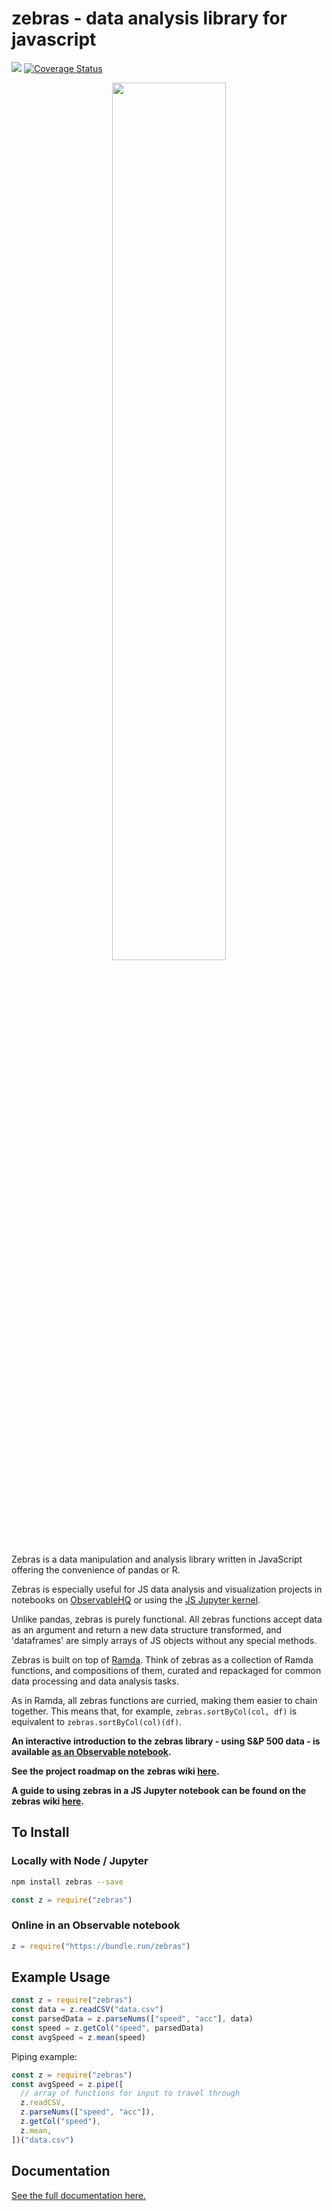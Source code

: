 # zebras - data analysis library for javascript

<img src="https://travis-ci.org/nickslevine/zebras.svg?branch=master"> [![Coverage Status](https://coveralls.io/repos/github/nickslevine/zebras/badge.svg?branch=master)](https://coveralls.io/github/nickslevine/zebras?branch=master)

<div align="center"><img src ="code_example.png" width = "60%" /></div>

Zebras is a data manipulation and analysis library written in JavaScript offering the convenience of pandas or R.

Zebras is especially useful for JS data analysis and visualization projects in notebooks on [ObservableHQ](https://beta.observablehq.com/) or using the [JS Jupyter kernel](https://github.com/n-riesco/ijavascript).

Unlike pandas, zebras is purely functional. All zebras functions accept data as an argument and return a new data structure transformed, and 'dataframes' are simply arrays of JS objects without any special methods.

Zebras is built on top of [Ramda](https://github.com/Ramda/ramda). Think of zebras as a collection of Ramda functions, and compositions of them, curated and repackaged for common data processing and data analysis tasks.

As in Ramda, all zebras functions are curried, making them easier to chain together. This means that, for example, `zebras.sortByCol(col, df)` is equivalent to `zebras.sortByCol(col)(df)`.

**An interactive introduction to the zebras library - using S&P 500 data - is available [as an Observable notebook](https://beta.observablehq.com/@nickslevine/introduction-to-zebras-a-data-analysis-library-for-javascr).**

**See the project roadmap on the zebras wiki [here](https://github.com/nickslevine/zebras/wiki/Zebras---Project-Roadmap).**

**A guide to using zebras in a JS Jupyter notebook can be found on the zebras wiki [here](https://github.com/nickslevine/zebras/wiki/Zebras-in-a-Jupyter-Notebook).**

## To Install

### Locally with Node / Jupyter

```sh
npm install zebras --save
```

```javascript
const z = require("zebras")
```

### Online in an Observable notebook

```javascript
z = require("https://bundle.run/zebras")
```

## Example Usage

```javascript
const z = require("zebras")
const data = z.readCSV("data.csv")
const parsedData = z.parseNums(["speed", "acc"], data)
const speed = z.getCol("speed", parsedData)
const avgSpeed = z.mean(speed)
```

Piping example:

```javascript
const z = require("zebras")
const avgSpeed = z.pipe([
  // array of functions for input to travel through
  z.readCSV,
  z.parseNums(["speed", "acc"]),
  z.getCol("speed"),
  z.mean,
])("data.csv")
```

## Documentation

[See the full documentation here.](http://zebrasjs.com/)
